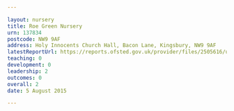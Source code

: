 ```yaml
---

layout: nursery
title: Roe Green Nursery
urn: 137834
postcode: NW9 9AF
address: Holy Innocents Church Hall, Bacon Lane, Kingsbury, NW9 9AF
latestReportUrl: https://reports.ofsted.gov.uk/provider/files/2505616/urn/137834.pdf
teaching: 0
development: 0
leadership: 2
outcomes: 0
overall: 2
date: 5 August 2015

---
```

